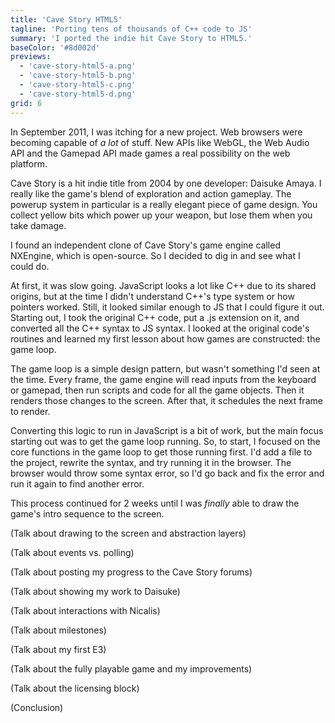 ```yaml
---
title: 'Cave Story HTML5'
tagline: 'Porting tens of thousands of C++ code to JS'
summary: 'I ported the indie hit Cave Story to HTML5.'
baseColor: '#8d002d'
previews:
  - 'cave-story-html5-a.png'
  - 'cave-story-html5-b.png'
  - 'cave-story-html5-c.png'
  - 'cave-story-html5-d.png'
grid: 6
---
```


In September 2011, I was itching for a new project. Web browsers were becoming capable of *a lot* of stuff. New APIs like WebGL, the Web Audio API and the Gamepad API made games a real possibility on the web platform.

<Player uses="cave-story-sizzle" />

Cave Story is a hit indie title from 2004 by one developer: Daisuke Amaya. I really like the game's blend of exploration and action gameplay. The powerup system in particular is a really elegant piece of game design. You collect yellow bits which power up your weapon, but lose them when you take damage.

I found an independent clone of Cave Story's game engine called NXEngine, which is open-source. So I decided to dig in and see what I could do.

<Player uses="cave-story-sizzle" />

At first, it was slow going. JavaScript looks a lot like C++ due to its shared origins, but at the time I didn't understand C++'s type system or how pointers worked. Still, it looked similar enough to JS that I could figure it out. Starting out, I took the original C++ code, put a .js extension on it, and converted all the C++ syntax to JS syntax. I looked at the original code's routines and learned my first lesson about how games are constructed: the game loop.

The game loop is a simple design pattern, but wasn't something I'd seen at the time. Every frame, the game engine will read inputs from the keyboard or gamepad, then run scripts and code for all the game objects. Then it renders those changes to the screen. After that, it schedules the next frame to render.

Converting this logic to run in JavaScript is a bit of work, but the main focus starting out was to get the game loop running. So, to start, I focused on the core functions in the game loop to get those running first. I'd add a file to the project, rewrite the syntax, and try running it in the browser. The browser would throw some syntax error, so I'd go back and fix the error and run it again to find another error.

This process continued for 2 weeks until I was *finally* able to draw the game's intro sequence to the screen.

(Talk about drawing to the screen and abstraction layers)

(Talk about events vs. polling)

(Talk about posting my progress to the Cave Story forums)

(Talk about showing my work to Daisuke)

(Talk about interactions with Nicalis)

(Talk about milestones)

(Talk about my first E3)

(Talk about the fully playable game and my improvements)

(Talk about the licensing block)

(Conclusion)
